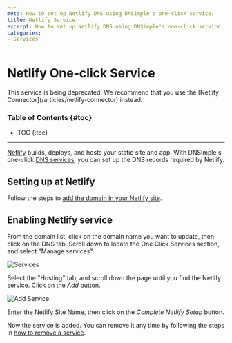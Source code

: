 ```yaml
---
meta: How to set up Netlify DNS using DNSimple's one-click service.
title: Netlify Service
excerpt: How to set up Netlify DNS using DNSimple's one-click service.
categories:
- Services
---
```


# Netlify One-click Service

<note>
This service is being deprecated. We recommend that you use the [Netlify Connector](/articles/netlify-connector) instead.
</note>

### Table of Contents {#toc}

* TOC
{:toc}

---

[Netlify](https://www.netlify.com/) builds, deploys, and hosts your static site and app. With DNSimple's one-click [DNS services](/categories/services/), you can set up the DNS records required by Netlify.


## Setting up at Netlify

Follow the steps to [add the domain in your Netlify site](https://docs.netlify.com/domains-https/custom-domains/).


## Enabling Netlify service

From the domain list, click on the domain name you want to update, then click on the DNS tab. Scroll down to locate the One Click Services section, and select "Manage services".

![Services](/files/services-dns-page-add.png)

Select the "Hosting" tab, and scroll down the page until you find the Netlify service. Click on the *Add* button.

![Add Service](/files/services-netlify.png)

Enter the Netlify Site Name, then click on the *Complete Netlify Setup* button.

Now the service is added. You can remove it any time by following the steps in [how to remove a service](/articles/services/#removing-services).

